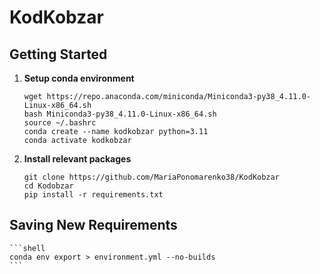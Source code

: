# KodKobzar

## Getting Started

1. **Setup conda environment**

   ```shell
   wget https://repo.anaconda.com/miniconda/Miniconda3-py38_4.11.0-Linux-x86_64.sh
   bash Miniconda3-py38_4.11.0-Linux-x86_64.sh
   source ~/.bashrc
   conda create --name kodkobzar python=3.11
   conda activate kodkobzar
   ```

2. **Install relevant packages**

   ```shell
   git clone https://github.com/MariaPonomarenko38/KodKobzar
   cd Kodobzar
   pip install -r requirements.txt
   ```

## Saving New Requirements

    ```shell
    conda env export > environment.yml --no-builds
    ```
